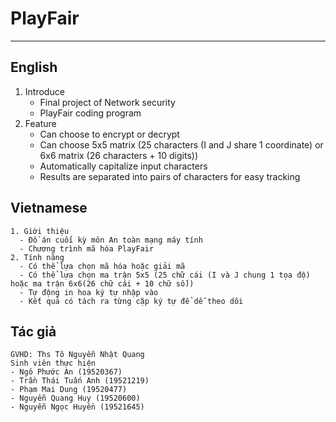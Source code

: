 # PlayFair
***

## English  
1. Introduce 
      - Final project of Network security  
      - PlayFair coding program
2. Feature  
      - Can choose to encrypt or decrypt  
      - Can choose 5x5 matrix (25 characters (I and J share 1 coordinate) or 6x6 matrix (26 characters + 10 digits))  
      - Automatically capitalize input characters  
      - Results are separated into pairs of characters for easy tracking  
   
## Vietnamese
    1. Giới thiệu
      - Đồ án cuối kỳ môn An toàn mạng máy tính   
      - Chương trình mã hóa PlayFair
    2. Tính năng  
      - Có thể lựa chọn mã hóa hoặc giải mã  
      - Có thể lựa chọn ma trận 5x5 (25 chữ cái (I và J chung 1 tọa độ) hoặc ma trận 6x6(26 chữ cái + 10 chữ số))  
      - Tự động in hoa ký tự nhập vào  
      - Kết quả có tách ra từng cặp ký tự để dễ theo dõi  
      
## Tác giả  
    GVHD: Ths Tô Nguyễn Nhật Quang
    Sinh viên thực hiện
    - Ngô Phước An (19520367)
    - Trần Thái Tuấn Anh (19521219)
    - Phạm Mai Dung (19520477)
    - Nguyễn Quang Huy (19520600)
    - Nguyễn Ngọc Huyền (19521645)
